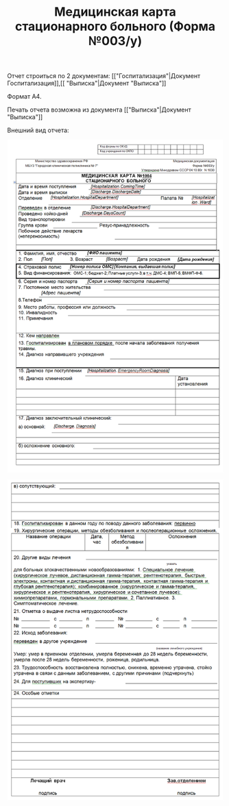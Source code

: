 ﻿---
layout: default
title: Медицинская карта стационарного больного (Форма №003/у)
position: 0
categories: 
tags: 
---

Отчет строиться по 2 документам: [["Госпитализация"|Документ Госпитализация]],[[ "Выписка"|Документ "Выписка"]]

Формат А4.

Печать отчета возможна из документа [["Выписка"|Документ "Выписка"]]

Внешний вид отчета:

![](image2014-9-26-11833.png)

![](image2014-9-26-11914.png)

 

